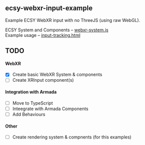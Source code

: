 ecsy-webxr-input-example
------------------------

Example ECSY WebXR input with no ThreeJS (using raw WebGL).    
    
ECSY System and Components – [webxr-system.js](webxr-system.js)    
Example usage – [input-tracking.html](input-tracking.html)    

## TODO

#### WebXR
- [x] Create basic WebXR System & components
- [ ] Create XRInput component(s)

#### Integration with Armada   
- [ ] Move to TypeScript
- [ ] Inteegrate with Armada Components
- [ ] Add Behaviours

#### Other
- [ ] Create rendering system & compnents (for this examples)
